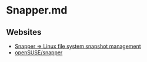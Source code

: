 # Snapper.md

## Websites

* [Snapper => Linux file system snapshot management](http://snapper.io/)
* [openSUSE/snapper](https://github.com/openSUSE/snapper)
